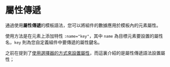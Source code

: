<template is="exm-article">
<a href="../../publics/examples/property-transmission/demo.html" preview></a>
<a href="../../publics/examples/property-transmission/test-demo.html" main></a>
</template>

# 屬性傳遞

通過使用**屬性傳遞**的模板語法，您可以將組件的數據應用於模板內的元素屬性。

使用方法是在元素上添加特性 `:name="key"`，其中 `name` 為目標元素要設置的屬性名，`key` 則為您自定義組件中要傳遞的屬性鍵名。

之前在提到了[使用選擇器的方式來設置屬性](./index.md)，而這裏介紹的是屬性傳遞語法設置屬性；
